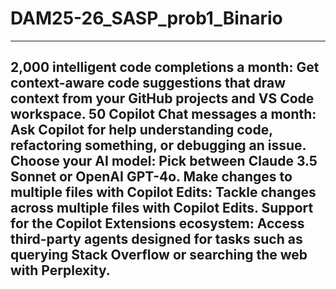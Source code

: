 # DAM25-26_SASP_prob1_Binario
---
2,000 intelligent code completions a month: Get context-aware code suggestions that draw context from your GitHub projects and VS Code workspace.
50 Copilot Chat messages a month: Ask Copilot for help understanding code, refactoring something, or debugging an issue.
Choose your AI model: Pick between Claude 3.5 Sonnet or OpenAI GPT-4o.
Make changes to multiple files with Copilot Edits: Tackle changes across multiple files with Copilot Edits.
Support for the Copilot Extensions ecosystem: Access third-party agents designed for tasks such as querying Stack Overflow or searching the web with Perplexity.
---
